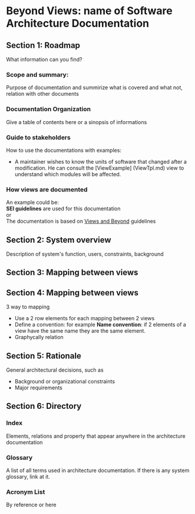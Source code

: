 # Beyond Views: name of Software Architecture Documentation 
## Section 1: Roadmap    
What information can you find?   
### Scope and summary: 
Purpose of documentation and summirize what is covered and what not, relation with other documents    

### Documentation Organization   
Give a table of contents here or a sinopsis of informations     

### Guide to stakeholders     
How to use the documentations with examples:   
* A maintainer wishes to know the units of software that changed after a modification. He can consult the [ViewExample] (ViewTpl.md) view to understand which modules will be affected.    
### How views are documented     
An example could be:    
**SEI guidelines** are used for this documentation    
or    
The documentation is based on [Views and Beyond](http://resources.sei.cmu.edu/library/asset-view.cfm?assetid=30386) guidelines
 
## Section 2:  System overview     
Description of system's function, users, constraints, background     
## Section 3: Mapping between views 
## Section 4: Mapping between views   
3 way to mapping    
* Use a 2 row elements for each mapping between 2 views    
* Define a convention: for example **Name convention**: if 2 elements of a view have the same name they are the same element.    
* Graphycally relation     
## Section 5: Rationale    
General architectural decisions, such as     
* Background or organizational constraints   
* Major requirements    

## Section 6: Directory     
### Index    
Elements, relations and property that appear anywhere in the architecture documentation     
### Glossary     
A list of all terms used in architecture documentation. If there is any system glossary, link at it.    
### Acronym List     
By reference or here 
